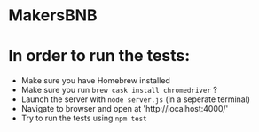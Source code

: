 # MakersBNB

# In order to run the tests:

- Make sure you have Homebrew installed
- Make sure you run `brew cask install chromedriver` ?
- Launch the server with `node server.js` (in a seperate terminal)
- Navigate to browser and open at 'http://localhost:4000/'
- Try to run the tests using `npm test`
